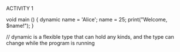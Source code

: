 ACTIVITY 1

void main () {
  dynamic name = 'Alice';
  name = 25;
  print("Welcome, $name!");
}

// dynamic is a flexible type that can hold any kinds, and the type can change while the program is running
